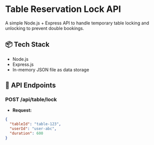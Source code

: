 # Table Reservation Lock API

A simple Node.js + Express API to handle temporary table locking and unlocking to prevent double bookings.

## 📦 Tech Stack

- Node.js
- Express.js
- In-memory JSON file as data storage

## 🚀 API Endpoints

### POST /api/table/lock

- **Request:**
```json
{
  "tableId": "table-123",
  "userId": "user-abc",
  "duration": 600
}


